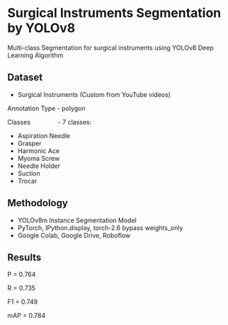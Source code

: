 # Surgical Instruments Segmentation by YOLOv8
Multi-class Segmentation for surgical instruments using YOLOv8 Deep Learning Algorithm

## Dataset
- Surgical Instruments (Custom from YouTube videos)

Annotation Type - polygon

Classes &nbsp; &nbsp; &nbsp; &nbsp; &nbsp; &nbsp; &ensp; - 7 classes:

- Aspiration Needle
- Grasper
- Harmonic Ace
- Myoma Screw
- Needle Holder
- Suction
- Trocar

## Methodology
- YOLOv8m Instance Segmentation Model
- PyTorch, IPython.display, torch-2.6 bypass weights_only
- Google Colab, Google Drive, Roboflow

## Results
P = 0.764

R = 0.735

F1 = 0.749

mAP = 0.784
